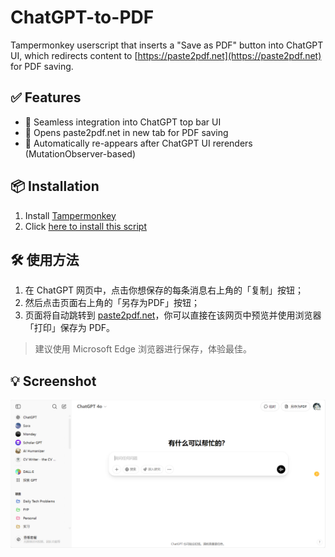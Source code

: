 # ChatGPT-to-PDF

Tampermonkey userscript that inserts a "Save as PDF" button into ChatGPT UI, which redirects content to [https://paste2pdf.net](https://paste2pdf.net) for PDF saving.

## ✅ Features

- 🧠 Seamless integration into ChatGPT top bar UI
- 📄 Opens paste2pdf.net in new tab for PDF saving
- 🔁 Automatically re-appears after ChatGPT UI rerenders (MutationObserver-based)

## 📦 Installation

1. Install [Tampermonkey](https://www.tampermonkey.net/)
2. Click [here to install this script](https://github.com/yourname/chatgpt-save-pdf/raw/main/save-chatgpt-to-pdf.user.js)

## 🛠 使用方法

1. 在 ChatGPT 网页中，点击你想保存的每条消息右上角的「复制」按钮；
2. 然后点击页面右上角的「另存为PDF」按钮；
3. 页面将自动跳转到 [paste2pdf.net](https://paste2pdf.net/)，你可以直接在该网页中预览并使用浏览器「打印」保存为 PDF。

> 建议使用 Microsoft Edge 浏览器进行保存，体验最佳。


## 💡 Screenshot

![screenshot](./screenshot.png)
